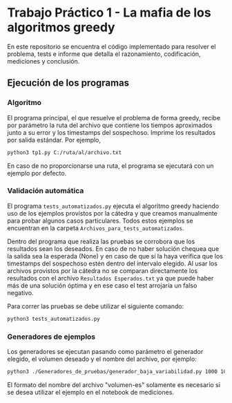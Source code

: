 # Trabajo Práctico 1 - La mafia de los algoritmos greedy

En este repositorio se encuentra el código implementado para resolver el problema, tests e informe que detalla el razonamiento, codificación, mediciones y conclusión. 

## Ejecución de los programas

### Algoritmo

El programa principal, el que resuelve el problema de forma greedy, recibe por parámetro la ruta del archivo que contiene los tiempos aproximados junto a su error y los timestamps del sospechoso. Imprime los resultados por salida estándar. Por ejemplo,

```bash
python3 tp1.py C:/ruta/al/archivo.txt
```

En caso de no proporcionarse una ruta, el programa se ejecutará con un ejemplo por defecto.

### Validación automática

El programa `tests_automatizados.py` ejecuta el algoritmo greedy haciendo uso de los ejemplos provistos por la cátedra y que creamos manualmente para probar algunos casos particulares. Todos estos ejemplos se encuentran en la carpeta `Archivos_para_tests_automatizados`. 

Dentro del programa que realiza las pruebas se corrobora que los resultados sean los deseados. En caso de no haber solución chequea que la salida sea la esperada (None) y en caso de que sí la haya verifica que los timestamps del sospechoso estén dentro del intervalo elegido. Al usar los archivos provistos por la cátedra no se comparan directamente los resultados con el archivo `Resultados Esperados.txt` ya que puede haber más de una solución óptima y en ese caso el test arrojaría un falso negativo.

Para correr las pruebas se debe utilizar el siguiente comando:

```bash
python3 tests_automatizados.py
```
### Generadores de ejemplos

Los generadores se ejecutan pasando como parámetro el generador elegido, el volumen deseado y el nombre del archivo, por ejemplo:

```bash
python3 ./Generadores_de_pruebas/generador_baja_variabilidad.py 1000 1000-es.txt
```

El formato del nombre del archivo "volumen-es" solamente es necesario si se desea utilizar el ejemplo en el notebook de mediciones.
